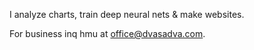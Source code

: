 I analyze charts, train deep neural nets & make websites.

For business inq hmu at [office@dvasadva.com](mailto:office@dvasadva.com).
